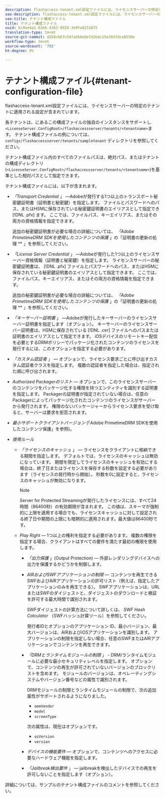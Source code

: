 ```yaml
---
description: flashaccess-tenant.xml設定ファイルには、ライセンスサーバーの特定のテナントに適用される設定が含まれています。
seo-description: flashaccess-tenant.xml設定ファイルには、ライセンスサーバーの特定のテナントに適用される設定が含まれています。
seo-title: テナント構成ファイル
title: テナント構成ファイル
uuid: bc9ee4a1-63b6-4362-9929-3e9fe8251075
translation-type: tm+mt
source-git-commit: d2b8cb67c54fadb8e0e7d2bdc15e393fdce8550e
workflow-type: tm+mt
source-wordcount: '792'
ht-degree: 0%

---
```



# テナント構成ファイル{#tenant-configuration-file}

flashaccess-tenant.xml設定ファイルには、ライセンスサーバーの特定のテナントに適用される設定が含まれています。

各テナントは、にあるこの構成ファイルの独自のインスタンスをサポートし `<LicenseServer.ConfigRoot>/flashaccessserver/tenants/<tenantname>`ます。 テナント構成ファイルの例については、 `configs/flashaccessserver/tenants/sampletenant` ディレクトリを参照してください。

テナント構成ファイル内のすべてのファイルパスは、絶対パス、またはテナントの構成ディレクトリ(`<LicenseServer.ConfigRoot>/flashaccessserver/tenants/<tenantname>`)を基準とした相対パスとして指定できます。

テナント構成ファイルには、以下が含まれます。

* *「Transport Credential* 」 —Adobeが発行する1つ以上のトランスポート秘密鍵証明書（証明書と秘密鍵）を指定します。 ファイルとパスワードへのパス、またはHSMに保存されている秘密鍵証明書のエイリアスとして指定でき [!DNL .pfx] ます。 ここでは、ファイルパス、キーエイリアス、またはその両方の資格情報を指定できます。

   追加の秘密鍵証明書が必要な場合の詳細については、 *「Adobe PrimetimeDRM SDKを使用したコンテンツの保護* 」の「証明書の更新の処理 ** 」を参照してください。

* *「License Server Credential* 」 —Adobeが発行した1つ以上のライセンスサーバー資格情報（証明書と秘密鍵）を指定します。 ライセンスサーバーの秘密鍵証明書は、 [!DNL .pfx] ファイルとパスワードへのパス、またはHSMに保存されている秘密鍵証明書のエイリアスとして指定できます。 ここでは、ファイルパス、キーエイリアス、またはその両方の資格情報を指定できます。

   追加の秘密鍵証明書が必要な場合の詳細については、 *「Adobe PrimetimeDRM SDKを使用したコンテンツの保護* 」の「証明書の更新の処理 ** 」を参照してください。

* *「キーサーバー証明書* 」 —Adobeが発行したキーサーバーのライセンスサーバー証明書を指定します（オプション）。 キーサーバーのライセンスサーバー証明書は、HSMに保存されている [!DNL .cer] ファイルへのパスまたは証明書のエイリアスとして指定できます。 iOSデバイスのリモートキー配信を必要とするDRMポリシーでパッケージ化されたコンテンツのライセンスを発行するには、このオプションを指定する必要があります。

* *「カスタム認証者* 」 — オプションで、ライセンス要求ごとに呼び出すカスタム認証者クラスを指定します。 複数の認証者を指定した場合は、指定された順に呼び出されます。
* *Authorized Packagerのリスト* — オプションで、このライセンスサーバーのコンテンツをパッケージ化する権限を持つエンティティを識別する証明書を指定します。 Packagerの証明書が指定されていない場合は、任意のPackagerによってパッケージ化されたコンテンツのライセンスがサーバーから発行されます。 権限のないパッケージャーからライセンス要求を受け取ると、サーバーは要求を拒否されます。
* *最小サポートクライアントバージョン* (「Adobe PrimetimeDRM SDKを使用したコンテンツ保護」を参照)。

* *使用ルール*

   * *「ライセンスのキャッシュ* 」 — ライセンスをクライアントに格納できる期間を指定します。 デフォルトでは、ライセンスのキャッシュは無効になっています。 期間を限定してライセンスのキャッシュを有効にする場合は、終了日またはライセンスを保存する秒数を設定する必要があります（ライセンスの発行時から開始）。 秒数を0に設定すると、ライセンスのキャッシュが無効になります。

      >[!NOTE]
      >
      >Server for Protected Streamingが発行したライセンスには、すべて24時間（86400秒）の有効期限が含まれます。 この値は、スキーマが強制的に上限を適用する場合でも、ライセンスキャッシュに対して設定される終了日や期間の上限にも暗黙的に適用されます。最大値は86400秒です。

   * *Play Right* — 1つ以上の権利を指定する必要があります。 複数の権限を指定する場合、クライアントはすべての要件を満たす最初の権限を使用します。

      * *「出力保護* 」(Output Protection) — 外部レンダリングデバイスへの出力を保護するかどうかを制御します。
      * *AIRおよびSWFアプリケーションの制限* — コンテンツを再生できるSWFおよびAIRアプリケーションの許可リスト（例えば、指定したアプリケーションのみを再生できる）。 SWFアプリケーションは、URLまたはSWFのダイジェストと、ダイジェストのダウンロードと検証を許可する最大時間で識別されます。

         SWFダイジェストの計算方法について詳しくは、 *SWF Hash Calculator* （SWFハッシュ計算ツール）を参照してください。

         発行者IDとオプションのアプリケーション ID、最小バージョン、最大バージョンは、AIRおよびiOSアプリケーションを識別します。 アプリケーションの制限を指定しない場合、任意のSWFまたはAIRアプリケーションでコンテンツを再生できます。

      * *「DRMとランタイムモジュールの制限* 」 - DRM/ランタイムモジュールに必要な最小セキュリティレベルを指定します。 オプションで、コンテンツの再生が許可されていないバージョンのブロックリストを含めます。 モジュールのバージョンは、オペレーティングシステムやバージョン番号などの属性で識別されます。

         DRMモジュールの制限とランタイムモジュールの制限で、次の追加属性がサポートされるようになりました。

         * `oemVendor`
         * `model`
         * `screenType`

         次の属性は、現在はオプションです。

         * `osVersion`
         * `version`
      * *デバイスの機能要件* — オプションで、コンテンツへのアクセスに必要なハードウェア機能を指定します。
      * *「Jailbreak検出要件* 」 — jailbreakを検出したデバイスでの再生を許可しないことを指定します（オプション）。



詳細については、サンプルのテナント構成ファイルのコメントを参照してください。
